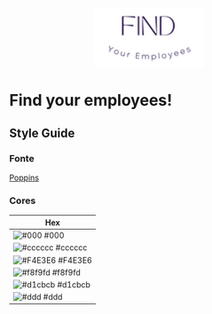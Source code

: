 <p align="center">
  <img alt="logo da findLogo" src="src/assets/image/findLogo.png" width="200px">
</p>

<h1>Find your employees!</h1>
<h2>Style Guide</h1>

<h3> Fonte </h3>

[Poppins](https://fonts.google.com/specimen/Poppins)

<h3> Cores </h3>


| Hex                                                              |
| ---------------------------------------------------------------- |
| ![#000](https://via.placeholder.com/10/000?text=+) #000    |
| ![#cccccc](https://via.placeholder.com/10/cccccc?text=+) #cccccc |
| ![#F4E3E6](https://via.placeholder.com/10/F4E3E6?text=+) #F4E3E6 |
| ![#f8f9fd](https://via.placeholder.com/10/f8f9fd?text=+) #f8f9fd |
| ![#d1cbcb](https://via.placeholder.com/10/d1cbcb?text=+) #d1cbcb |
| ![#ddd](https://via.placeholder.com/10/ddd?text=+) #ddd |

